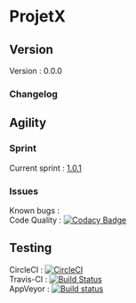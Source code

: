 ProjetX
============================

Version
------------
Version : 0.0.0

### Changelog

Agility
------------

### Sprint
Current sprint  : [1.0.1](https://zube.io/herklos/projectx/w/workspace-1/sprintboard?where%5Bsprint_id%5D=17108)<br>


### Issues
Known bugs  :<br>
Code Quality : [![Codacy Badge](https://api.codacy.com/project/badge/Grade/464039e29eb04025aa5495982e0f0165)](https://www.codacy.com/app/paul.bouquet/ProjetX?utm_source=github.com&utm_medium=referral&utm_content=Herklos/ProjetX&utm_campaign=badger)

Testing
------------
CircleCI : [![CircleCI](https://circleci.com/gh/Herklos/ProjetX.svg?style=svg)](https://circleci.com/gh/Herklos/ProjetX)<br>
Travis-CI : [![Build Status](https://travis-ci.org/Herklos/ProjetX.png)](https://travis-ci.org/Herklos/ProjetX) <br>
AppVeyor : [![Build status](https://ci.appveyor.com/api/projects/status/t7fcbhae048swmdm?svg=true)](https://ci.appveyor.com/project/Herklos/projetx) <br>
